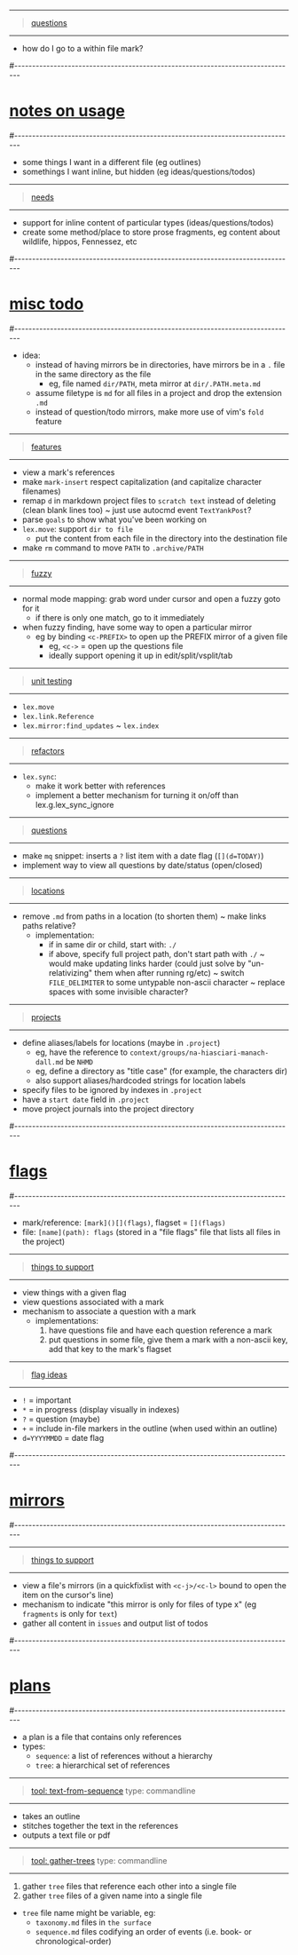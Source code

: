 ----------------------------------------
> [questions]()
----------------------------------------
- how do I go to a within file mark?

#-------------------------------------------------------------------------------
# [notes on usage]()
#-------------------------------------------------------------------------------
- some things I want in a different file (eg outlines)
- somethings I want inline, but hidden (eg ideas/questions/todos)

----------------------------------------
> [needs]()
----------------------------------------
- support for inline content of particular types (ideas/questions/todos)
- create some method/place to store prose fragments, eg content about wildlife, hippos, Fennessez, etc

#-------------------------------------------------------------------------------
# [misc todo]()
#-------------------------------------------------------------------------------
- idea:
  - instead of having mirrors be in directories, have mirrors be in a `.` file in the same directory as the file
    - eg, file named `dir/PATH`, meta mirror at `dir/.PATH.meta.md`
  - assume filetype is `md` for all files in a project and drop the extension `.md`
  - instead of question/todo mirrors, make more use of vim's `fold` feature

----------------------------------------
> [features]()
----------------------------------------
- view a mark's references
- make `mark-insert` respect capitalization (and capitalize character filenames)
- remap `d` in markdown project files to `scratch text` instead of deleting (clean blank lines too)
  ~ just use autocmd event `TextYankPost`?
- parse `goals` to show what you've been working on
- `lex.move`: support `dir to file`
  - put the content from each file in the directory into the destination file
- make `rm` command to move `PATH` to `.archive/PATH`

----------------------------------------
> [fuzzy]()
----------------------------------------
- normal mode mapping: grab word under cursor and open a fuzzy goto for it
  - if there is only one match, go to it immediately
- when fuzzy finding, have some way to open a particular mirror
  - eg by binding `<c-PREFIX>` to open up the PREFIX mirror of a given file
    - eg, `<c->` = open up the questions file
    - ideally support opening it up in edit/split/vsplit/tab

----------------------------------------
> [unit testing]()
----------------------------------------
- `lex.move`
- `lex.link.Reference`
- `lex.mirror:find_updates`
~ `lex.index`

----------------------------------------
> [refactors]()
----------------------------------------
- `lex.sync`:
  - make it work better with references
  - implement a better mechanism for turning it on/off than lex.g.lex_sync_ignore

----------------------------------------
> [questions]()
----------------------------------------
- make `mq` snippet: inserts a `?` list item with a date flag (`[](d=TODAY)`)
- implement way to view all questions by date/status (open/closed)

----------------------------------------
> [locations]()
----------------------------------------
- remove `.md` from paths in a location (to shorten them)
~ make links paths relative?
  - implementation:
    - if in same dir or child, start with: `./`
    - if above, specify full project path, don't start path with `./`
  ~ would make updating links harder (could just solve by "un-relativizing" them when after running rg/etc)
~ switch `FILE_DELIMITER` to some untypable non-ascii character
~ replace spaces with some invisible character?

----------------------------------------
> [projects]()
----------------------------------------
- define aliases/labels for locations (maybe in `.project`)
  - eg, have the reference to `context/groups/na-hiasciari-manach-dall.md` be `NHMD`
  - eg, define a directory as "title case" (for example, the characters dir)
  - also support aliases/hardcoded strings for location labels
- specify files to be ignored by indexes in `.project`
- have a `start date` field in `.project`
- move project journals into the project directory

#-------------------------------------------------------------------------------
# [flags]()
#-------------------------------------------------------------------------------
- mark/reference: `[mark]()[](flags)`, flagset = `[](flags)`
- file: `[name](path): flags` (stored in a "file flags" file that lists all files in the project)

----------------------------------------
> [things to support]()
----------------------------------------
- view things with a given flag
- view questions associated with a mark
- mechanism to associate a question with a mark
  - implementations:
    1. have questions file and have each question reference a mark
    2. put questions in some file, give them a mark with a non-ascii key, add that key to the mark's flagset

----------------------------------------
> [flag ideas]()
----------------------------------------
- `!` = important
- `*` = in progress (display visually in indexes)
- `?` = question (maybe)
- `+` = include in-file markers in the outline (when used within an outline)
- `d=YYYYMMDD` = date flag

#-------------------------------------------------------------------------------
# [mirrors]()
#-------------------------------------------------------------------------------

----------------------------------------
> [things to support]()
----------------------------------------
- view a file's mirrors (in a quickfixlist with `<c-j>/<c-l>` bound to open the item on the cursor's line)
- mechanism to indicate "this mirror is only for files of type x" (eg `fragments` is only for `text`)
- gather all content in `issues` and output list of todos

#-------------------------------------------------------------------------------
# [plans]()
#-------------------------------------------------------------------------------
- a plan is a file that contains only references
- types:
  - `sequence`: a list of references without a hierarchy
  - `tree`: a hierarchical set of references

----------------------------------------
> [tool: text-from-sequence]()
> type: commandline
----------------------------------------
- takes an outline
- stitches together the text in the references
- outputs a text file or pdf

----------------------------------------
> [tool: gather-trees]()
> type: commandline
----------------------------------------
1. gather `tree` files that reference each other into a single file
2. gather `tree` files of a given name into a single file
  - `tree` file name might be variable, eg:
      - `taxonomy.md` files in `the surface`
      - `sequence.md` files codifying an order of events (i.e. book- or chronological-order)
